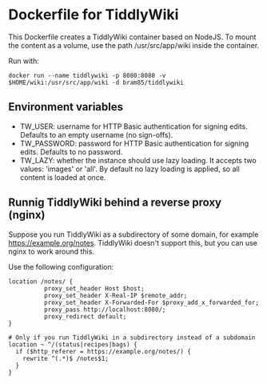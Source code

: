 Dockerfile for TiddlyWiki
=========================

This Dockerfile creates a TiddlyWiki container based on NodeJS. To mount the
content as a volume, use the path /usr/src/app/wiki inside the container.

Run with:

    docker run --name tiddlywiki -p 8080:8080 -v $HOME/wiki:/usr/src/app/wiki -d bram85/tiddlywiki

Environment variables
---------------------

* TW_USER: username for HTTP Basic authentication for signing edits. Defaults
           to an empty username (no sign-offs).
* TW_PASSWORD: password for HTTP Basic authentication for signing edits.
               Defaults to no password.
* TW_LAZY: whether the instance should use lazy loading. It accepts two values:
           'images' or 'all'. By default no lazy loading is applied, so all
           content is loaded at once.

Runnig TiddlyWiki behind a reverse proxy (nginx)
------------------------------------------------

Suppose you run TiddlyWiki as a subdirectory of some domain, for example
https://example.org/notes. TiddlyWiki doesn't support this, but you can use
nginx to work around this.

Use the following configuration:

```
location /notes/ {
          proxy_set_header Host $host;
          proxy_set_header X-Real-IP $remote_addr;
          proxy_set_header X-Forwarded-For $proxy_add_x_forwarded_for;
          proxy_pass http://localhost:8080/;
          proxy_redirect default;
}

# Only if you run TiddlyWiki in a subdirectory instead of a subdomain
location ~ ^/(status|recipes|bags) {
  if ($http_referer = https://example.org/notes/) {
    rewrite ^(.*)$ /notes$1;
  }
}
```
